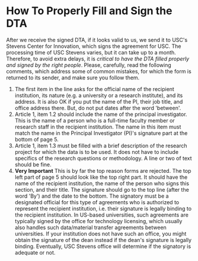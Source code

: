 # How To Properly Fill and Sign the DTA
After we receive the signed DTA, if it looks valid to us, we send it to USC's Stevens Center for Innovation, which signs the agreement for USC. The processing time of USC Stevens varies, but it can take up to a month. Therefore, to avoid extra delays, it is *critical to have the DTA filled properly and signed by the right people*. Please, carefully, read the following comments, which address some of common mistakes, for which the form is returned to its sender, and make sure you follow them.

1. The first item in the line asks for the official name of the recipient institution, its nature (e.g. a university or a research institute), and its address. It is also OK if you put the name of the PI, their job title, and office address there. But, do not put dates after the word 'between'.
2. Article 1, item 1.2 should include the name of the principal investigator. This is the name of a person who is a full-time faculty member or research staff in the recipient institution. The name in this item must match the name in the Principal Investigator (PI)'s signature part at the bottom of page 5.
3. Article 1, item 1.3 must be filled with a brief description of the research project for which the data is to be used. It does not have to include specifics of the research questions or methodology. A line or two of text should be fine.
4. **Very Important** This is by far the top reason forms are rejected. The top left part of page 5 should look like the top right part. It should have the name of the recipient institution, the name of the person who signs this section, and their title. The signature should go to the top line (after the word 'By') and the date to the bottom. The signatory must be a designated official for this type of agreements who is authorized to represent the recipient institution, i.e. their signature is legally binding to the recipient institution. In US-based universities, such agreements are typically signed by the office for technology licensing, which usually also handles such data/material transfer agreements between universities. If your institution does not have such an office, you might obtain the signature of the dean instead if the dean's signature is legally binding. Eventually, USC Stevens office will determine if the signatory is adequate or not.
